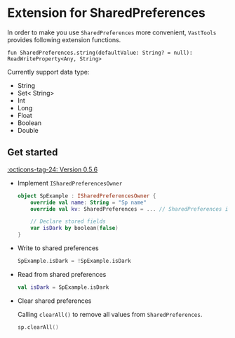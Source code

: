 # Extension for SharedPreferences

In order to make you use `SharedPreferences` more convenient, `VastTools` provides following extension functions. 

`fun SharedPreferences.string(defaultValue: String? = null): ReadWriteProperty<Any, String>`

Currently support data type:

- String
- Set< String>
- Int
- Long
- Float
- Boolean
- Double

## Get started 

[:octicons-tag-24: Version 0.5.6](https://ave.entropy2020.cn/version/VastTools/#056)

- Implement `ISharedPreferencesOwner`

    ```kotlin
    object SpExample : ISharedPreferencesOwner {
        override val name: String = "Sp name"
        override val kv: SharedPreferences = ... // SharedPreferences instance

        // Declare stored fields
        var isDark by boolean(false)
    }
    ```

- Write to shared preferences

    ```kotlin
    SpExample.isDark = !SpExample.isDark
    ```

- Read from shared preferences

    ```kotlin
    val isDark = SpExample.isDark
    ```

- Clear shared preferences

    Calling `clearAll()` to remove all values ​​from `SharedPreferences`.

    ```kotlin
    sp.clearAll()
    ```
